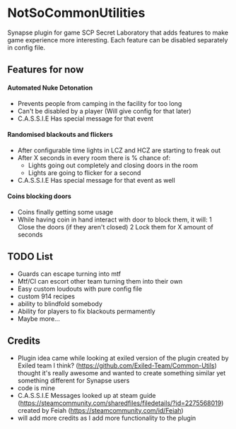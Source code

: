# NotSoCommonUtilities
Synapse plugin for game SCP Secret Laboratory that adds features to make game experience more interesting. Each feature can be disabled separately in config file.

## Features for now

#### Automated Nuke Detonation
- Prevents people from camping in the facility for too long
- Can't be disabled by a player (Will give config for that later)
- C.A.S.S.I.E Has special message for that event

#### Randomised blackouts and flickers
- After configurable time lights in LCZ and HCZ are starting to freak out
- After X seconds in every room there is % chance of:
  - Lights going out completely and closing doors in the room
  - Lights are going to flicker for a second
- C.A.S.S.I.E Has special message for that event as well

#### Coins blocking doors
- Coins finally getting some usage
- While having coin in hand interact with door to block them, it will:
  1 Close the doors (if they aren't closed)
  2 Lock them for X amount of seconds 


## TODO List

- Guards can escape turning into mtf
- Mtf/CI can escort other team turning them into their own
- Easy custom loudouts with pure config file
- custom 914 recipes
- ability to blindfold somebody
- Ability for players to fix blackouts permamently
- Maybe more...


## Credits
- Plugin idea came while looking at exiled version of the plugin created by Exiled team I think? (https://github.com/Exiled-Team/Common-Utils) thought it's really awesome and wanted to create something similar yet something different for Synapse users
- code is mine
- C.A.S.S.I.E Messages looked up at steam guide (https://steamcommunity.com/sharedfiles/filedetails/?id=2275568019) created by Feiah (https://steamcommunity.com/id/Feiah)
- will add more credits as I add more functionality to the plugin
